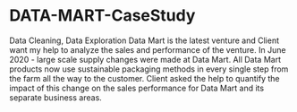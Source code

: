 # DATA-MART-CaseStudy
Data Cleaning, Data Exploration 
Data Mart is the latest venture and Client want my help to analyze the sales and 
performance of the venture. In June 2020 - large scale supply changes were made 
at Data Mart. All Data Mart products now use sustainable packaging methods in 
every single step from the farm all the way to the customer.
Client asked the help to quantify the impact of this change on the sales performance for 
Data Mart and its separate business areas.
